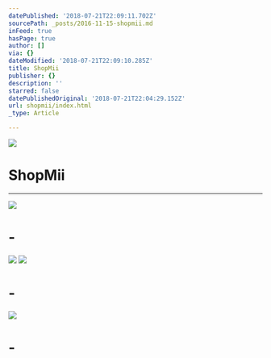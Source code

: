 ```yaml
---
datePublished: '2018-07-21T22:09:11.702Z'
sourcePath: _posts/2016-11-15-shopmii.md
inFeed: true
hasPage: true
author: []
via: {}
dateModified: '2018-07-21T22:09:10.285Z'
title: ShopMii
publisher: {}
description: ''
starred: false
datePublishedOriginal: '2018-07-21T22:04:29.152Z'
url: shopmii/index.html
_type: Article

---
```

![](https://the-grid-user-content.s3-us-west-2.amazonaws.com/0c38ab8d-f803-46e7-9523-fef336f6b52e.jpg)

# ShopMii

---

![](https://the-grid-user-content.s3-us-west-2.amazonaws.com/8c0ec5cb-7002-4a69-85bf-50aa88fd86f2.jpg)

# -
![](https://the-grid-user-content.s3-us-west-2.amazonaws.com/1bb50eee-16d0-4789-b64e-aba741d45fbc.png)
![](https://the-grid-user-content.s3-us-west-2.amazonaws.com/703f1f83-19a8-4583-9b02-3a8254fe8db5.png)

# -
![](https://the-grid-user-content.s3-us-west-2.amazonaws.com/f5d4c405-493a-4507-93a6-89d0f87127fa.png)

# -